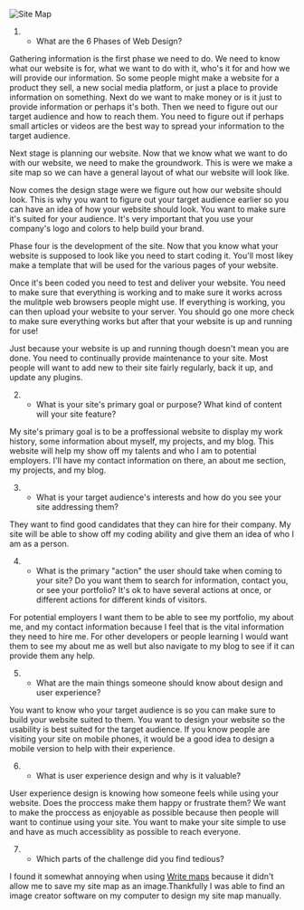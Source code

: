 ![Site Map](/Users/kylerombach/phase-0-curriculum/phase-0/week-2/imgs/site-map.jpg)

1. - What are the 6 Phases of Web Design?

Gathering information is the first phase we need to do. We need to know what our website is for, what we want to do with it, who's it for and how we will provide our information. So some people might make a website for a product they sell, a new social media platform, or just a place to provide information on something. Next do we want to make money or is it just to provide information or perhaps it's both. Then we need to figure out our target audience and how to reach them. You need to figure out if perhaps small articles or videos are the best way to spread your information to the target audience.

Next stage is planning our website. Now that we know what we want to do with our website, we need to make the groundwork. This is were we make a site map so we can have a general layout of what our website will look like.

Now comes the design stage were we figure out how our website should look. This is why you want to figure out your target audience earlier so you can have an idea of how your website should look. You want to make sure it's suited for your audience. It's very important that you use your company's logo and colors to help build your brand.

Phase four is the development of the site. Now that you know what your website is supposed to look like you need to start coding it. You'll most likey make a template that will be used for the various pages of your website.

Once it's been coded you need to test and deliver your website. You need to make sure that everything is working and to make sure it works across the mulitple web browsers people might use. If everything is working, you can then upload your website to your server. You should go one more check to make sure everything works but after that your website is up and running for use!

Just because your website is up and running though doesn't mean you are done. You need to continually provide maintenance to your site. Most people will want to add new to their site fairly regularly, back it up, and update any plugins.


2. - What is your site's primary goal or purpose? What kind of content will your site feature?

My site's primary goal is to be a proffessional website to display my work history, some information about myself, my projects, and my blog. This website will help my show off my talents and who I am to potential employers. I'll have my contact information on there, an about me section, my projects, and my blog.

3. - What is your target audience's interests and how do you see your site addressing them?

They want to find good candidates that they can hire for their company. My site will be able to show off my coding ability and give them an idea of who I am as a person.

4. - What is the primary "action" the user should take when coming to your site? Do you want them to search for information, contact you, or see your portfolio? It's ok to have several actions at once, or different actions for different kinds of visitors.

For potential employers I want them to be able to see my portfolio, my about me, and my contact information because I feel that is the vital information they need to hire me.
For other developers or people learning I would want them to see my about me as well but also navigate to my blog to see if it can provide them any help.

5. - What are the main things someone should know about design and user experience?

You want to know who your target audience is so you can make sure to build your website suited to them. You want to design your website so the usability is best suited for the target audience. If you know people are visiting your site on mobile phones, it would be a good idea to design a mobile version to help with their experience.

6. - What is user experience design and why is it valuable?

User experience design is knowing how someone feels while using your website. Does the proccess make them happy or frustrate them? We want to make the proccess as enjoyable as possible because then people will want to continue using your site. You want to make your site simple to use and have as much accessiblity as possible to reach everyone.

7. - Which parts of the challenge did you find tedious?

I found it somewhat annoying when using [Write maps](https://www.writemaps.com/) because it didn't allow me to save my site map as an image.Thankfully I was able to find an image creator software on my computer to design my site map manually.